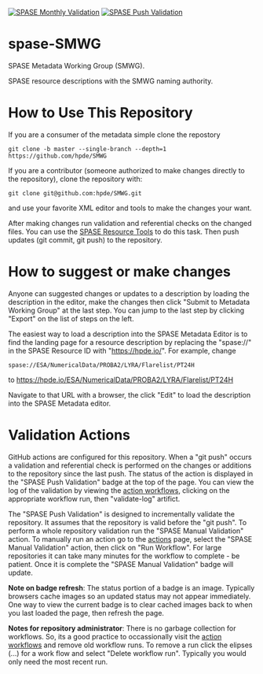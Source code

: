 [![SPASE Monthly Validation](https://github.com/hpde/SMWG/actions/workflows/validate-schedule.yml/badge.svg)](https://github.com/hpde/SMWG/actions/workflows/validate-schedule.yml)
[![SPASE Push Validation](https://github.com/hpde/SMWG/actions/workflows/validate-push.yml/badge.svg)](https://github.com/hpde/SMWG/actions/workflows/validate-push.yml)

# spase-SMWG

SPASE Metadata Working Group (SMWG).

SPASE resource descriptions with the SMWG naming authority.

# How to Use This Repository

If you are a consumer of the metadata simple clone the repostory

````
git clone -b master --single-branch --depth=1 https://github.com/hpde/SMWG
````

If you are a contributor (someone authorized to make changes directly to the repository), clone the repository with:

````
git clone git@github.com:hpde/SMWG.git
````

and use your favorite XML editor and tools to make the changes your want.

After making changes run validation and referential checks on the changed files. 
You can use the [SPASE Resource Tools](https://spase-group.org/tools/resource/) to do this task.
Then push updates (git commit, git push) to the repository.

# How to suggest or make changes

Anyone can suggested changes or updates to a description by loading the description
in the editor, make the changes then click "Submit to Metadata Working Group" at the last step.
You can jump to the last step by clicking "Export" on the list of steps on the left. 

The easiest way to load a description into the SPASE Metadata Editor is to find the 
landing page for a resource description by replacing the "spase://" in the 
SPASE Resource ID with "https://hpde.io/". For example, change

    spase://ESA/NumericalData/PROBA2/LYRA/Flarelist/PT24H

to
    https://hpde.io/ESA/NumericalData/PROBA2/LYRA/Flarelist/PT24H

Navigate to that URL with a browser, the click "Edit" to load the description into the SPASE Metadata editor.

# Validation Actions

GitHub actions are configured for this repository. When a "git push" occurs 
a validation and referential check is performed on the changes or additions 
to the repository since the last push. The status of the action is displayed in the
"SPASE Push Validation" badge at the top of the page. You can view the log of the
validation by viewing the [action workflows](../../actions), clicking on the appropriate workflow
run, then "validate-log" artifict.

The "SPASE Push Validation" is designed to incrementally validate the repository. It assumes
that the repository is valid before the "git push". To perform a whole repository validation
run the "SPASE Manual Validation" action.  To manually run an action go to the [actions](../../actions) page,
select the "SPASE Manual Validation" action, then click on "Run Workflow". For large repositories it 
can take many minutes for the workflow to complete - be patient. Once it is complete the "SPASE Manual Validation"
badge will update.

**Note on badge refresh**: The status portion of a badge is an image. Typically browsers cache images so an 
updated status may not appear immediately. One way to view the current badge is to clear cached images back to when you
last loaded the page, then refresh the page.

**Notes for repository administrator**: There is no garbage collection for workflows. So, its a good practice to
occassionally visit the [action workflows](../../actions) and remove old workflow runs. To remove a run click
the elipses (...) for a work flow and select "Delete workflow run". Typically you would only need the most recent run.
